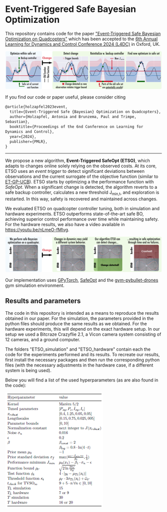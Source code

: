 # Event-Triggered Safe Bayesian Optimization
This repository contains code for the paper ["Event-Triggered Safe Bayesian Optimization on Quadcopters"](https://arxiv.org/abs/2312.08058) which has been accepted to the [6th Annual Learning for Dynamics and Control Conference 2024 (L4DC)](https://l4dc.web.ox.ac.uk/) in Oxford, UK.

![ETSO intuition](https://github.com/antoHolz/ETSO/blob/main/ETSO_intuition_method.png)

If you find our code or paper useful, please consider citing
```
@article{holzapfel2023event,
  title={Event-Triggered Safe {Bayesian} Optimization on Quadcopters},
  author={Holzapfel, Antonia and Brunzema, Paul and Trimpe, Sebastian},
  booktitle={Proceedings of the 6nd Conference on Learning for Dynamics and Control},
  year={2024},
  publisher={PMLR},
}
```
---

We propose a new algorithm, **Event-Triggered SafeOpt (ETSO)**, which adapts to changes online solely relying on the observed costs. At its core, ETSO uses an *event trigger* to detect significant deviations between observations and the current surrogate of the objective function (similar to [ET-GP-UCB](https://arxiv.org/abs/2208.10790)). ETSO starts by optimizing a the performance function with *SafeOpt*. When a significant change is detected, the algorithm reverts to a safe backup controller, calculates a new threshold J<sub>min,t</sub>, and exploration is restarted. In this way, safety is recovered and maintained across changes. 

We evaluated ETSO on quadcopter controller tuning, both in simulation and hardware experiments. ETSO outperforms state-of-the-art safe BO, achieving superior control performance over time while maintaining safety. For the hardware results, we also have a video available in https://youtu.be/nLmeO-fMIvg. 

![Header](https://github.com/antoHolz/ETSO/blob/main/ETSO_header_figure.png)

Our implementation uses [GPyTorch](https://gpytorch.ai), [SafeOpt](https://github.com/befelix/SafeOpt) and the [gym-pybullet-drones](https://github.com/utiasDSL/gym-pybullet-drones) gym simulation environment. 

## Results and parameters

The code in this repository  is intended as a means to reproduce the results obtained in our paper. For the simulation, the parameters provided in the python files should produce the same results as we obtained. For the hardware experiments, this will depend on the exact hardware setup. In our setup we used a Bitcraze Crazyflie 2.1, a Vicon camera system consisting of 12 cameras, and a ground computer.


The folders "ETSO_simulation" and "ETSO_hardware" contain each the code for the experiments performed and its results.
To recreate our results, first install the necessary packages and then run the corresponding python files (with the necessary adjustments in the hardware case, if a different system is being used). 

Below you will find a list of the used hyperparameters (as are also found in the code):

![Hyperparam](https://github.com/antoHolz/ETSO/blob/main/Hyperparameters%20ETSO.PNG)
